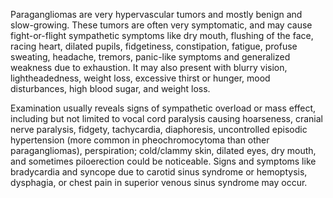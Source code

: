Paragangliomas are very hypervascular tumors and mostly benign and slow-growing. These tumors are often very symptomatic, and may cause fight-or-flight sympathetic symptoms like dry mouth, flushing of the face, racing heart, dilated pupils, fidgetiness, constipation, fatigue, profuse sweating, headache, tremors, panic-like symptoms and generalized weakness due to exhaustion. It may also present with blurry vision, lightheadedness, weight loss, excessive thirst or hunger, mood disturbances, high blood sugar, and weight loss.

Examination usually reveals signs of sympathetic overload or mass effect, including but not limited to vocal cord paralysis causing hoarseness, cranial nerve paralysis, fidgety, tachycardia, diaphoresis, uncontrolled episodic hypertension (more common in pheochromocytoma than other paragangliomas), perspiration; cold/clammy skin, dilated eyes, dry mouth, and sometimes piloerection could be noticeable. Signs and symptoms like bradycardia and syncope due to carotid sinus syndrome or hemoptysis, dysphagia, or chest pain in superior venous sinus syndrome may occur.